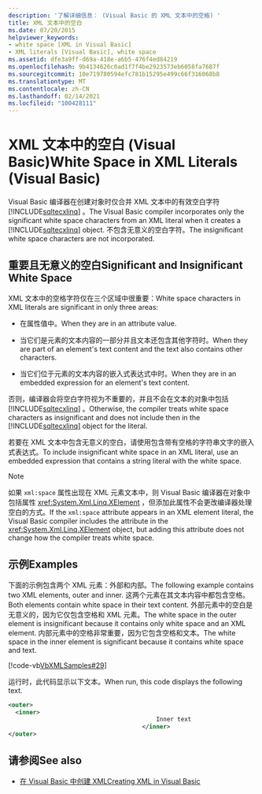 ```yaml
---
description: '了解详细信息： (Visual Basic 的 XML 文本中的空格) '
title: XML 文本中的空白
ms.date: 07/20/2015
helpviewer_keywords:
- white space [XML in Visual Basic]
- XML literals [Visual Basic], white space
ms.assetid: dfe3a9ff-d69a-418e-a6b5-476f4ed84219
ms.openlocfilehash: 9b4134626c0ad1f7f4be2923573eb6058fa7687f
ms.sourcegitcommit: 10e719780594efc781b15295e499c66f316068b8
ms.translationtype: MT
ms.contentlocale: zh-CN
ms.lasthandoff: 02/14/2021
ms.locfileid: "100428111"
---
```

# <a name="white-space-in-xml-literals-visual-basic"></a><span data-ttu-id="69a66-103">XML 文本中的空白 (Visual Basic)</span><span class="sxs-lookup"><span data-stu-id="69a66-103">White Space in XML Literals (Visual Basic)</span></span>

<span data-ttu-id="69a66-104">Visual Basic 编译器在创建对象时仅合并 XML 文本中的有效空白字符 [!INCLUDE[sqltecxlinq](~/includes/sqltecxlinq-md.md)] 。</span><span class="sxs-lookup"><span data-stu-id="69a66-104">The Visual Basic compiler incorporates only the significant white space characters from an XML literal when it creates a [!INCLUDE[sqltecxlinq](~/includes/sqltecxlinq-md.md)] object.</span></span> <span data-ttu-id="69a66-105">不包含无意义的空白字符。</span><span class="sxs-lookup"><span data-stu-id="69a66-105">The insignificant white space characters are not incorporated.</span></span>  
  
## <a name="significant-and-insignificant-white-space"></a><span data-ttu-id="69a66-106">重要且无意义的空白</span><span class="sxs-lookup"><span data-stu-id="69a66-106">Significant and Insignificant White Space</span></span>  

 <span data-ttu-id="69a66-107">XML 文本中的空格字符仅在三个区域中很重要：</span><span class="sxs-lookup"><span data-stu-id="69a66-107">White space characters in XML literals are significant in only three areas:</span></span>  
  
- <span data-ttu-id="69a66-108">在属性值中。</span><span class="sxs-lookup"><span data-stu-id="69a66-108">When they are in an attribute value.</span></span>  
  
- <span data-ttu-id="69a66-109">当它们是元素的文本内容的一部分并且文本还包含其他字符时。</span><span class="sxs-lookup"><span data-stu-id="69a66-109">When they are part of an element's text content and the text also contains other characters.</span></span>  
  
- <span data-ttu-id="69a66-110">当它们位于元素的文本内容的嵌入式表达式中时。</span><span class="sxs-lookup"><span data-stu-id="69a66-110">When they are in an embedded expression for an element's text content.</span></span>  
  
 <span data-ttu-id="69a66-111">否则，编译器会将空白字符视为不重要的，并且不会在文本的对象中包括 [!INCLUDE[sqltecxlinq](~/includes/sqltecxlinq-md.md)] 。</span><span class="sxs-lookup"><span data-stu-id="69a66-111">Otherwise, the compiler treats white space characters as insignificant and does not include then in the [!INCLUDE[sqltecxlinq](~/includes/sqltecxlinq-md.md)] object for the literal.</span></span>  
  
 <span data-ttu-id="69a66-112">若要在 XML 文本中包含无意义的空白，请使用包含带有空格的字符串文字的嵌入式表达式。</span><span class="sxs-lookup"><span data-stu-id="69a66-112">To include insignificant white space in an XML literal, use an embedded expression that contains a string literal with the white space.</span></span>  
  
> [!NOTE]
> <span data-ttu-id="69a66-113">如果 `xml:space` 属性出现在 XML 元素文本中，则 Visual Basic 编译器在对象中包括属性 <xref:System.Xml.Linq.XElement> ，但添加此属性不会更改编译器处理空白的方式。</span><span class="sxs-lookup"><span data-stu-id="69a66-113">If the `xml:space` attribute appears in an XML element literal, the Visual Basic compiler includes the attribute in the <xref:System.Xml.Linq.XElement> object, but adding this attribute does not change how the compiler treats white space.</span></span>  
  
## <a name="examples"></a><span data-ttu-id="69a66-114">示例</span><span class="sxs-lookup"><span data-stu-id="69a66-114">Examples</span></span>  

 <span data-ttu-id="69a66-115">下面的示例包含两个 XML 元素：外部和内部。</span><span class="sxs-lookup"><span data-stu-id="69a66-115">The following example contains two XML elements, outer and inner.</span></span> <span data-ttu-id="69a66-116">这两个元素在其文本内容中都包含空格。</span><span class="sxs-lookup"><span data-stu-id="69a66-116">Both elements contain white space in their text content.</span></span> <span data-ttu-id="69a66-117">外部元素中的空白是无意义的，因为它仅包含空格和 XML 元素。</span><span class="sxs-lookup"><span data-stu-id="69a66-117">The white space in the outer element is insignificant because it contains only white space and an XML element.</span></span> <span data-ttu-id="69a66-118">内部元素中的空格非常重要，因为它包含空格和文本。</span><span class="sxs-lookup"><span data-stu-id="69a66-118">The white space in the inner element is significant because it contains white space and text.</span></span>  
  
 [!code-vb[VbXMLSamples#29](~/samples/snippets/visualbasic/VS_Snippets_VBCSharp/VbXMLSamples/VB/XMLSamples13.vb#29)]  
  
 <span data-ttu-id="69a66-119">运行时，此代码显示以下文本。</span><span class="sxs-lookup"><span data-stu-id="69a66-119">When run, this code displays the following text.</span></span>  
  
```xml  
<outer>  
  <inner>  
                                          Inner text  
                                      </inner>  
</outer>  
```  
  
## <a name="see-also"></a><span data-ttu-id="69a66-120">请参阅</span><span class="sxs-lookup"><span data-stu-id="69a66-120">See also</span></span>

- [<span data-ttu-id="69a66-121">在 Visual Basic 中创建 XML</span><span class="sxs-lookup"><span data-stu-id="69a66-121">Creating XML in Visual Basic</span></span>](creating-xml.md)

